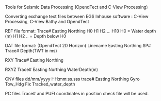 Tools for Seismic Data Processing (OpendTect and C-View Processing)

Converting exchange text files between EGS Inhouse software : C-View Processing, C-View Bathy and OpendTect

REF file format:
Trace# Easting Northing H0 H1 H2 ... H10
H0 = Water depth (m)
H1 H2 .. = Depth below H0

DAT file format: (OpendTect 2D Horizon)
Linename Easting Northing SP# Trace# Depth(TWT in ms)

RXY
Trace# Easting Northing

RXYZ
Trace# Easting Northing WaterDepth(m)

CNV files
dd/mm/yyyy HH:mm:ss.sss trace# Easting Northing Gyro Tow_Hdg Fix Tracked_water_depth

PC files
Trace# and PUFI coordinates in position check file will be used.
